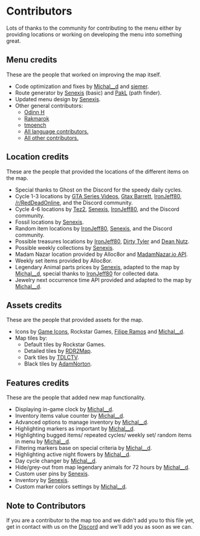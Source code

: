# Contributors
Lots of thanks to the community for contributing to the menu either by providing locations or working on developing the menu into something great.

## Menu credits
These are the people that worked on improving the map itself.

- Code optimization and fixes by [Michal__d](https://github.com/MichalD96) and [siemer](https://github.com/siemer).
- Route generator by [Senexis](https://github.com/Senexis) (basic) and [PakL](https://github.com/PakL) (path finder).
- Updated menu design by [Senexis](https://github.com/Senexis).
- Other general contributors:
    * [Odinn H](https://github.com/iligalodin)
    * [Rakmarok](https://github.com/Rakmarok)
    * [tmoench](https://github.com/tmoench)
    * [All language contributors.](https://github.com/jeanropke/RDR2CollectorsMap/blob/master/langs/README.md)
    * [All other contributors.](https://github.com/jeanropke/RDR2CollectorsMap/graphs/contributors)

## Location credits
These are the people that provided the locations of the different items on the map.

- Special thanks to Ghost on the Discord for the speedy daily cycles.
- Cycle 1-3 locations by [GTA Series Videos](https://www.youtube.com/user/GTASeriesVideos), [Gtax Barrett](https://twitter.com/gtaxbarrett), [IronJeff80](https://github.com/IronJeff80), [/r/RedDeadOnline](https://www.reddit.com/r/RedDeadOnline), and the Discord community.
- Cycle 4-6 locations by [Tez2](https://twitter.com/TezFunz2), [Senexis](https://github.com/Senexis), [IronJeff80](https://github.com/IronJeff80), and the Discord community.
- Fossil locations by [Senexis](https://github.com/Senexis).
- Random item locations by [IronJeff80](https://github.com/IronJeff80), [Senexis](https://github.com/Senexis), and the Discord community.
- Possible treasures locations by [IronJeff80](https://github.com/IronJeff80), [Dirty Tyler](https://www.youtube.com/channel/UC3LdKFizyou1RfkkmDUUVsg) and [Dean Nutz](https://www.youtube.com/channel/UCBSYrZQsPndOm-zckXNUItw).
- Possible weekly collections by [Senexis](https://github.com/Senexis).
- Madam Nazar location provided by Alloc8or and [MadamNazar.io API](https://madamnazar.io/).
- Weekly set items provided by Alloc8or.
- Legendary Animal parts prices by [Senexis](https://github.com/Senexis), adapted to the map by [Michal__d](https://github.com/MichalD96), special thanks to [IronJeff80](https://github.com/IronJeff80) for collected data.
- Jewelry next occurrence time API provided and adapted to the map by [Michal__d](https://github.com/MichalD96).

## Assets credits
These are the people that provided assets for the map.

- Icons by [Game Icons](https://game-icons.net/), Rockstar Games, [Filipe Ramos](https://www.twitch.tv/filiperaaamos) and [Michal__d](https://github.com/MichalD96).
- Map tiles by:
    * Default tiles by Rockstar Games.
    * Detailed tiles by [RDR2Map](https://rdr2map.com/).
    * Dark tiles by [TDLCTV](https://github.com/TDLCTV).
    * Black tiles by [AdamNorton](https://github.com/AdamNortonUK).

## Features credits
These are the people that added new map functionality.

- Displaying in-game clock by [Michal__d](https://github.com/MichalD96).
- Inventory items value counter by [Michal__d](https://github.com/MichalD96).
- Advanced options to manage inventory by [Michal__d](https://github.com/MichalD96).
- Highlighting markers as important by [Michal__d](https://github.com/MichalD96).
- Highlighting bugged items/ repeated cycles/ weekly set/ random items in menu by [Michal__d](https://github.com/MichalD96).
- Filtering markers base on special criteria by [Michal__d](https://github.com/MichalD96).
- Highlighting active night flowers by [Michal__d](https://github.com/MichalD96).
- Day cycle changer by [Michal__d](https://github.com/MichalD96).
- Hide/grey-out from map legendary animals for 72 hours by [Michal__d](https://github.com/MichalD96).
- Custom user pins by [Senexis](https://github.com/Senexis).
- Inventory by [Senexis](https://github.com/Senexis).
- Custom marker colors settings by [Michal__d](https://github.com/MichalD96).

## Note to Contributors
If you are a contributor to the map too and we didn't add you to this file yet, get in contact with us on the [Discord](https://discord.com/invite/HkU6ugT) and we'll add you as soon as we can.
